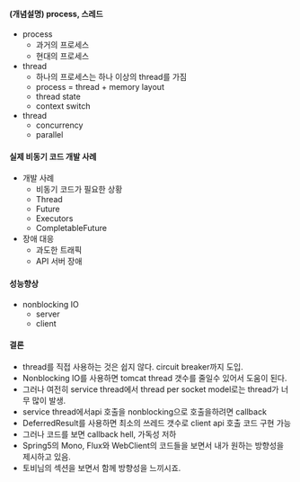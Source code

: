 #### (개념설명) process, 스레드
- process
  - 과거의 프로세스
  - 현대의 프로세스
- thread 
  - 하나의 프로세스는 하나 이상의 thread를 가짐
  - process = thread + memory layout
  - thread state
  - context switch
- thread
  - concurrency
  - parallel


#### 실제 비동기 코드 개발 사례
- 개발 사례
  - 비동기 코드가 필요한 상황 
  - Thread
  - Future
  - Executors
  - CompletableFuture
- 장애 대응
  - 과도한 트래픽
  - API 서버 장애 

#### 성능향상
  - nonblocking IO 
    - server
    - client

#### 결론
  - thread를 직접 사용하는 것은 쉽지 않다. circuit breaker까지 도입.
  - Nonblocking IO를 사용하면 tomcat thread 갯수를 줄일수 있어서 도움이 된다.
  - 그러나 여전히 service thread에서 thread per socket model로는 thread가 너무 많이 발생.
  - service thread에서api 호출을 nonblocking으로 호출을하려면 callback
  - DeferredResult를 사용하면 최소의 쓰레드 갯수로 client api 호출 코드 구현 가능
  - 그러나 코드를 보면 callback hell, 가독성 저하
  - Spring5의 Mono, Flux와 WebClient의 코드들을 보면서 내가 원하는 방향성을 제시하고 있음.
  - 토비님의 섹션을 보면서 함께 방향성을 느끼시죠.




